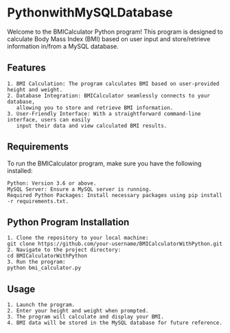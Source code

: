 # PythonwithMySQLDatabase

Welcome to the BMICalculator Python program! This program is designed to calculate Body Mass Index (BMI) based on user input and store/retrieve information in/from a MySQL database.

## Features
    1. BMI Calculation: The program calculates BMI based on user-provided height and weight.
    2. Database Integration: BMICalculator seamlessly connects to your database,
       allowing you to store and retrieve BMI information.
    3. User-Friendly Interface: With a straightforward command-line interface, users can easily
       input their data and view calculated BMI results.

## Requirements

To run the BMICalculator program, make sure you have the following installed:

    Python: Version 3.6 or above.
    MySQL Server: Ensure a MySQL server is running.
    Required Python Packages: Install necessary packages using pip install -r requirements.txt.

## Python Program Installation
    1. Clone the repository to your local machine:
    git clone https://github.com/your-username/BMICalculatorWithPython.git
    2. Navigate to the project directory:
    cd BMICalculatorWithPython
    3. Run the program:
    python bmi_calculator.py
    
## Usage
    1. Launch the program.
    2. Enter your height and weight when prompted.
    3. The program will calculate and display your BMI.
    4. BMI data will be stored in the MySQL database for future reference.
